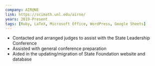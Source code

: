 ```yaml
---
company: AIR@NE
link: https://scimath.unl.edu/airne/
years: 2019-Present
tags: [Ruby, LaTeX, Microsoft Office, WordPress, Google Sheets]
---
```


* Contacted and arranged judges to assist with the State Leadership Conference
* Assisted with general conference preparation
* Aided in the updating/migration of State Foundation website and database
